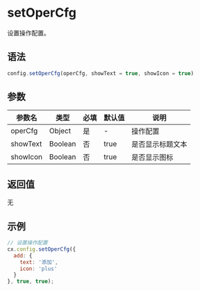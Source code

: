 # setOperCfg

设置操作配置。

## 语法

```js
config.setOperCfg(operCfg, showText = true, showIcon = true)
```

## 参数

| 参数名 | 类型 | 必填 | 默认值 | 说明 |
|--------|------|------|--------|------|
| operCfg | Object | 是 | - | 操作配置 |
| showText | Boolean | 否 | true | 是否显示标题文本 |
| showIcon | Boolean | 否 | true | 是否显示图标 |

## 返回值

无

## 示例

```js
// 设置操作配置
cx.config.setOperCfg({
  add: {
    text: '添加',
    icon: 'plus'
  }
}, true, true);
``` 